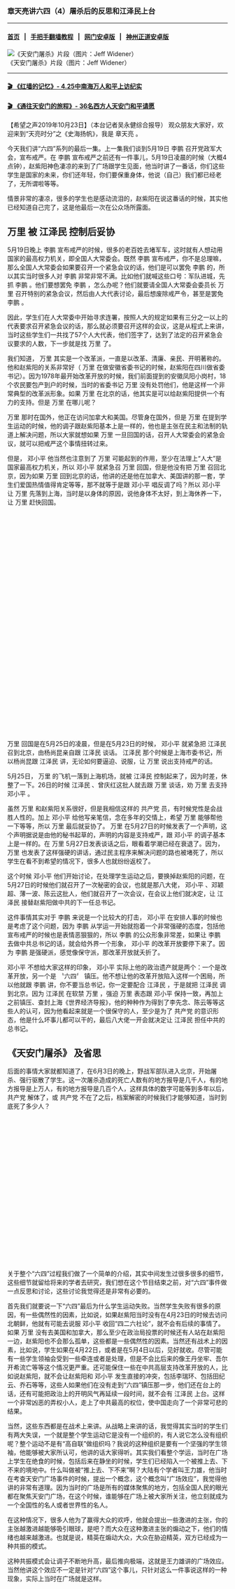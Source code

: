 ### 章天亮讲六四（4）屠杀后的反思和江泽民上台
------------------------

#### [首页](https://github.com/gfw-breaker/banned-news2/blob/master/README.md) &nbsp;&nbsp;|&nbsp;&nbsp; [手把手翻墙教程](https://github.com/gfw-breaker/guides/wiki) &nbsp;&nbsp;|&nbsp;&nbsp; [网门安卓版](https://github.com/oGate2/oGate) &nbsp;&nbsp;|&nbsp;&nbsp; [神州正道安卓版](https://github.com/SzzdOgate/update) 



<div><img alt="《天安门屠杀》片段（图片：Jeff Widener）" src="https://img.soundofhope.org/2019/10/16-170.jpg"/>
<br/><figcaption class="caption">
 《天安门屠杀》片段（图片：Jeff Widener）
</figcaption></div><hr/>

#### [ 🎬  《红墙的记忆》- 4.25中南海万人和平上访纪实](http://141.164.39.94:10000/videos/legend/425.html)

 #### [ 🎬  《通往天安门的旅程》- 36名西方人天安门和平请愿 ](http://141.164.39.94:10000/videos/legend/JTT.html)

<div><div class="Content__Wrapper sc-1bvya0-0 grZQxZ">
 <p class="meta-top">
  <span class="meta">
   【希望之声2019年10月23日】（本台记者吴永健综合报导）
  </span>
  观众朋友大家好，欢迎来到“天亮时分”之《史海扬帆》，我是
  <ok href="/term/974">
   章天亮
  </ok>
  。
 </p>
 <p>
  今天我们讲“六四”系列的最后一集。上一集我们谈到5月19日
  <ok href="/term/7661">
   李鹏
  </ok>
  召开党政军大会，宣布戒严。在
  <ok href="/term/7661">
   李鹏
  </ok>
  宣布戒严之前还有一件事儿，5月19日凌晨的时候（大概4点钟），赵紫阳神色凄凉的来到了广场跟学生见面，他当时讲了一番话，你们这些学生是国家的未来，你们还年轻，你们要保重身体，他说（自己）我们都已经老了，无所谓啦等等。
 </p>
 <p>
  情景非常的凄凉，很多的学生也是感动流泪的，赵紫阳在说这番话的时候，其实他已经知道自己完了，这是他最后一次在公众场所露面。
 </p>
 <h2>
  <strong>
   <ok href="/term/18458">
    万里
   </ok>
   被
   <ok href="/term/1250">
    江泽民
   </ok>
   控制后妥协
  </strong>
 </h2>
 <p>
  5月19日晚上
  <ok href="/term/7661">
   李鹏
  </ok>
  宣布戒严的时候，很多的老百姓去堵军车，这时就有人想动用国家的最高权力机关，即全国人大常委会。既然
  <ok href="/term/7661">
   李鹏
  </ok>
  宣布戒严，你不是总理嘛，那么全国人大常委会如果要召开一个紧急会议的话，他们是可以罢免
  <ok href="/term/7661">
   李鹏
  </ok>
  的，所以其实当时很多人对
  <ok href="/term/7661">
   李鹏
  </ok>
  非常非常不满。比如他们就喊这些口号：军队进城，先抓
  <ok href="/term/7661">
   李鹏
  </ok>
  。他们要想罢免
  <ok href="/term/7661">
   李鹏
  </ok>
  ，怎么办呢？他们就要请全国人大常委会委员长
  <ok href="/term/18458">
   万里
  </ok>
  召开特别的紧急会议，然后由人大代表讨论，最后想废除戒严令，甚至是罢免
  <ok href="/term/7661">
   李鹏
  </ok>
  。
 </p>
 <p>
  因此，学生们在人大常委中开始寻求连署，按照人大的规定如果有三分之一以上的代表要求召开紧急会议的话，那么就必须要召开这样的会议，这是从程式上来讲，当时这些学生们一共找了57个人大代表，他们签字了，达到了法定的召开紧急会议要求的人数，下一步就是找
  <ok href="/term/18458">
   万里
  </ok>
  了。
 </p>
 <p>
  我们知道，
  <ok href="/term/18458">
   万里
  </ok>
  其实是一个改革派，一直是以改革、清廉、亲民、开明著称的。他和赵紫阳的关系非常好（
  <ok href="/term/18458">
   万里
  </ok>
  在做安徽省委书记的时候，赵紫阳在四川做省委书记）。因为1978年最开始改革开放的时候，我们前面提到的安徽凤阳小岗村，18个农民要包产到户的时候，当时的省委书记
  <ok href="/term/18458">
   万里
  </ok>
  没有处罚他们，他是这样一个非常典型的改革派形象。如果
  <ok href="/term/18458">
   万里
  </ok>
  在北京的话，他其实是可以给赵紫阳提供一个有力的支持。但是
  <ok href="/term/18458">
   万里
  </ok>
  在哪儿呢？
 </p>
 <p>
  <ok href="/term/18458">
   万里
  </ok>
  那时在国外，他正在访问加拿大和美国。尽管身在国外，但是
  <ok href="/term/18458">
   万里
  </ok>
  在提到学生运动的时候，他的调子跟赵紫阳基本上是一样的，他也是主张在民主和法制的轨道上解决问题，所以大家就想如果
  <ok href="/term/18458">
   万里
  </ok>
  一旦回国的话，召开人大常委会的紧急会议，就可以把戒严这个事情扭转过来。
 </p>
 <p>
  但是，
  <ok href="/term/1065">
   邓小平
  </ok>
  他当然也注意到了
  <ok href="/term/18458">
   万里
  </ok>
  可能起到的作用，至少在法理上“人大”是国家最高权力机关，所以
  <ok href="/term/1065">
   邓小平
  </ok>
  就紧急召
  <ok href="/term/18458">
   万里
  </ok>
  回国，但是他没有把
  <ok href="/term/18458">
   万里
  </ok>
  召回北京，因为如果
  <ok href="/term/18458">
   万里
  </ok>
  回到北京的话，他讲的还是他在加拿大、美国讲的那一套，学生们爱国热情值得肯定等等，那不就等于是跟
  <ok href="/term/1065">
   邓小平
  </ok>
  唱反调了吗？所以
  <ok href="/term/1065">
   邓小平
  </ok>
  让
  <ok href="/term/18458">
   万里
  </ok>
  先落到上海，当时是以身体的原因，说他身体不太好，到上海休养一下，让
  <ok href="/term/18458">
   万里
  </ok>
  赶快回国。
 </p>
 <div class="soh-embed">
  <div class="soh-embed-inner">
   <div class="iframely-embed" style="max-width: 640px;">
    <div class="iframely-responsive" style="padding-bottom: 99.8203%;">
    </div>
   </div>
  </div>
 </div>
 <p>
  <ok href="/term/18458">
   万里
  </ok>
  回国是在5月25日的凌晨，但是在5月23日的时候，
  <ok href="/term/1065">
   邓小平
  </ok>
  就紧急把
  <ok href="/term/1250">
   江泽民
  </ok>
  召到北京，由杨尚昆亲自跟
  <ok href="/term/1250">
   江泽民
  </ok>
  谈话。
  <ok href="/term/1250">
   江泽民
  </ok>
  那个时候是上海市委书记，所以杨尚昆跟
  <ok href="/term/1250">
   江泽民
  </ok>
  讲，无论如何要逼迫、说服，让
  <ok href="/term/18458">
   万里
  </ok>
  说出支持戒严的话。
 </p>
 <p>
  5月25日，
  <ok href="/term/18458">
   万里
  </ok>
  的飞机一落到上海机场，就被
  <ok href="/term/1250">
   江泽民
  </ok>
  控制起来了，因为时差，休整了一下。26日的时候
  <ok href="/term/1250">
   江泽民
  </ok>
  、曾庆红这批人就去跟
  <ok href="/term/18458">
   万里
  </ok>
  谈话，劝
  <ok href="/term/18458">
   万里
  </ok>
  去支持
  <ok href="/term/1065">
   邓小平
  </ok>
  。
 </p>
 <p>
  虽然
  <ok href="/term/18458">
   万里
  </ok>
  和赵紫阳关系很好，但是我相信这样的
  <ok href="/term/970">
   共产党
  </ok>
  员，有时候党性是会战胜人性的。加上
  <ok href="/term/1065">
   邓小平
  </ok>
  给他写亲笔信，念在多年的交情上，希望
  <ok href="/term/18458">
   万里
  </ok>
  能够帮他一下等等，所以
  <ok href="/term/18458">
   万里
  </ok>
  最后就妥协了。
  <ok href="/term/18458">
   万里
  </ok>
  在5月27日的时候发表了一个声明，这个声明据说是由他的秘书起草的，声明的内容是支持戒严，跟
  <ok href="/term/1065">
   邓小平
  </ok>
  的调子基本上是一样的。在
  <ok href="/term/18458">
   万里
  </ok>
  5月27日发表谈话之后，眼看着学潮已经在衰退了。因为，
  <ok href="/term/18458">
   万里
  </ok>
  也发表了这样强硬的讲话，通过民主程序来解决问题的路也被堵死了，所以学生在看不到希望的情况下，很多人也就纷纷返校了。
 </p>
 <p>
  这个时候
  <ok href="/term/1065">
   邓小平
  </ok>
  他们开始讨论，在处理学生运动之后，要换掉赵紫阳的问题，在5月27日的时候他们就召开了一次秘密的会议，也就是那八大佬，
  <ok href="/term/1065">
   邓小平
  </ok>
  、邓颖超、薄一波、陈云这批人，他们就召开了一次会议，在会议上他们就决定，让
  <ok href="/term/1250">
   江泽民
  </ok>
  接替赵紫阳做中共的下一任总书记。
 </p>
 <p>
  这件事情其实对于
  <ok href="/term/7661">
   李鹏
  </ok>
  来说是一个比较大的打击，
  <ok href="/term/1065">
   邓小平
  </ok>
  在安排人事的时候也是考虑了这个问题，因为
  <ok href="/term/7661">
   李鹏
  </ok>
  从学运一开始就抱着一个非常强硬的态度，包括他宣布戒严的时候也是表情恶狠狠的，所以
  <ok href="/term/7661">
   李鹏
  </ok>
  的公众形象非常差，如果让
  <ok href="/term/7661">
   李鹏
  </ok>
  去做中共总书记的话，就会给外界一个形象，
  <ok href="/term/1065">
   邓小平
  </ok>
  的改革开放要停下来了。因为
  <ok href="/term/7661">
   李鹏
  </ok>
  是强硬派，感觉像保守派，那改革开放就夭折了。
 </p>
 <p>
  <ok href="/term/1065">
   邓小平
  </ok>
  不想给大家这样的印象，
  <ok href="/term/1065">
   邓小平
  </ok>
  实际上他的政治遗产就是两个：一个是改革开放，另一个是
  <ok href="/term/50097">
   〝六四〞
  </ok>
  镇压。他不想让他的改革开放陷入这样一个困局，所以他就跟
  <ok href="/term/7661">
   李鹏
  </ok>
  讲，你不要当总书记，你一定要配合
  <ok href="/term/1250">
   江泽民
  </ok>
  ，于是就把
  <ok href="/term/1250">
   江泽民
  </ok>
  调到北京。因为
  <ok href="/term/1250">
   江泽民
  </ok>
  在软禁
  <ok href="/term/18458">
   万里
  </ok>
  ，强迫
  <ok href="/term/18458">
   万里
  </ok>
  表态跟
  <ok href="/term/1065">
   邓小平
  </ok>
  保持一致，再加上之前镇压、查封上海《世界经济导报》，他的种种作为得到了李先念、陈云等等这些人的认可，因为他看起来就是一个很保守的人，至少是为了
  <ok href="/term/970">
   共产党
  </ok>
  的意识形态，他是什么坏事儿都可以干的，最后八大佬一开会就决定让
  <ok href="/term/1250">
   江泽民
  </ok>
  担任中共的总书记。
 </p>
 <h2>
  <strong>
   <ok href="/term/50450">
    《天安门屠杀》
   </ok>
   及省思
  </strong>
 </h2>
 <p>
  后面的事情大家就都知道了，在6月3日的晚上，野战军部队进入北京，开始屠杀、强行驱散了学生。这一次屠杀造成的死亡人数有的地方报导是几千人，有的地方报导是上万人，有的地方报导是几百个人，这样具体的数字可能等到多年以后，
  <ok href="/term/970">
   共产党
  </ok>
  解体了，或
  <ok href="/term/970">
   共产党
  </ok>
  不在了之后，档案解密的时候我们才能够知道，当时到底死了多少人？
 </p>
 <div class="soh-embed">
  <div class="soh-embed-inner">
   <div class="iframely-embed" style="max-width: 640px;">
    <div class="iframely-responsive" style="padding-bottom: 66.335%;">
    </div>
   </div>
  </div>
 </div>
 <p>
  关于整个“六四”过程我们做了一个简单的介绍，其实中间发生过很多很多的细节，这些细节就留给将来的学者去研究，我们想在这个节目结束之前，对“六四”事件做一点反思和讨论，这些讨论我觉得还是非常有必要的。
 </p>
 <p>
  首先我们就要说一下“六四”最后为什么学生运动失败。当然学生失败有很多的原因，有一些偶然性的因素，比如说，如果赵紫阳当时没有在4月23日的时候去访问北朝鲜，他就有可能去说服
  <ok href="/term/1065">
   邓小平
  </ok>
  收回“四二六社论”，就不会有后续的事情了。如果
  <ok href="/term/18458">
   万里
  </ok>
  没有去美国和加拿大，那么至少在政治局投票的时候还有人站在赵紫阳一边，赵紫阳也不会那么孤单，这些都是一些偶然性的因素。当然还有战术上的因素，比如说，学生如果在4月22日，或者是在5月4日以后，见好就收。尽管可能有一些学生领袖会受到一些牵连或者是处理，但是不会比后来的像王丹坐牢、吾尔开希流亡等等这个情况更严重。还可能保住一些在中共高层支持改革开放的人，比如说赵紫阳，就不会让赵紫阳和
  <ok href="/term/1065">
   邓小平
  </ok>
  发生直接的冲突，包括李瑞环、包括田纪云、乔石等等，这些人如果他们在没有走到“六四”镇压那一步，他们还在台上的话，还有可能把政治上的开明风气再延续一段时间，就不会有
  <ok href="/term/1250">
   江泽民
  </ok>
  上台。这样一个非常凶恶的弄权小人，走上了中共最高的权位，使中国走向了一个非常可悲的结果。
 </p>
 <div class="AD_Embed__Wrap-sc-1xslmin-0 igMuqX module desktop">
  <div>
  </div>
 </div>
 <p>
  当然，这些东西都是在战术上来讲。从战略上来讲的话，我觉得其实当时的学生们有两大失误，一个就是整个学生运动它是没有一个组织的，有人说它怎么没有组织呢？整个运动不是有“高自联”做组织吗？我说的这种组织是要有一个坚强的学生领袖，他能够被大家所认可，他讲的话大家得听。其实我们看整个学运，当时在广场上学生在绝食的时候，包括后来在静坐的时候，学生们已经陷入一个被推上去、下不来的境地中。什么叫做被“推上去、下不来”啊？大陆有个学者叫王力雄，他当时在考查天安门广场事件的时候，提出一个概念，这个概念叫“广场效应”，我觉得他讲的非常有道理。因为当时的广场是所有的媒体聚焦的地方，包括全国人民的眼光都在聚焦天安门广场，在这个时候，谁能够在广场上被大家所关注，他立刻就成为一个全国性的名人或者世界性的名人。
 </p>
 <p>
  在这种情况下，很多人他为了赢得大众的欢呼，他就会提出一些激进的主张，你的主张越激进越能够吸引眼球，是吧？而大众在这种激进主张的煽动之下，他们的情绪也越来越激进。也就是说，精英在煽动大众，大众在胁迫精英，双方已经成为一种共振的模式。
 </p>
 <p>
  这种共振模式会让调子不断地升高，最后推向极端，这就是王力雄讲的广场效应。当然他讲这个效应不一定是针对“六四”这个事儿，只针对这么一件事说这样的一种现象，实际上当时在广场就是这样。
 </p>
 <div class="soh-embed">
  <div class="soh-embed-inner">
   <div class="iframely-embed" style="max-width: 640px;">
    <div class="iframely-responsive" style="padding-bottom: 73.2118%;">
    </div>
   </div>
  </div>
 </div>
 <p>
  谁如果想说要撤退，当时有很多人是想要让学生撤下来，像统战部部长阎明复甚至说，我给你们做人质，我跟着你们。如果政府不对话，你们可以把我劫走。包括像包遵信、戴晴等等，他们都到广场上去劝学生，但是理性的声音在那个时候是不能够被大家所接受的，只有越激进的声音才能够越被大家所接受。所以后来有一个人，当然他也是打比方，在接受采访时他讲这样一句话，他说那个时候绝食的时候，你让大家撤，大家是不会撤的。但是你要说我要自焚，肯定所有的目光都会集中到你身上，他就说很多人抱着这样一种表演的形式。我这样讲只是描绘一种心理，我并不是在讲在天安门广场上某一个具体的个人，只是讲这样的一种现象和心理，所以到了这个程度的时候，你会发现，其实学生们已经背离了民主的基本的初衷。
 </p>
 <p>
  很多人觉得民主不就是大多数人做主嘛，其实不是。这是对民主一个重大的误解。民主是大众的选举，选出来一个人来替大家做主，比如说美国它是一个民主制度，大家选出川普作为总统，这个时候川普就要做决定了，比如说，川普决定要不要建墙、要不要给墨西哥产品加关税、川普决定要不要对某个国家进行宣战、川普决定要不要任命某一个人做最高法院的大法官等等，这就是民主。民主实际上是一个授权的过程，是授权一个人来做决定的过程。但是做决定的是你授权的那个人，而不是说所有的事情都要大众决定，那如果所有的事都要大众来做决定的话，还选一个总统干什么呀，是吧？这就是当时学生们对民主一个重大的误解。
 </p>
 <p>
  到最后什么程度呢？当机枪和坦克已经包围了天安门广场的时候，到底要不要撤退？这个时候竟然没有一个领袖能够说服学生们撤退的。
 </p>
 <p>
  那学生是怎么撤的呢？把学生分为两拨人。一拨人如果要撤退的话，你们就喊“撤”。另一波人要不想撤的话，你们就喊“不撤”。两边儿看谁喊的声音大，这不是民主，这是民粹啊！所以如果学生的领袖们不懂民主只懂民粹的话，事事都要大众决定而不是自己决定，而且他也没有在学生中间形成那种领袖的权威，他做的决定也没有人听的话，这根本就不是民主。所以这就是学生对民主本身的不了解，造成了整个事件一步一步被推到了那个极端。
 </p>
 <p>
  当然，我这么讲，我并不是说
  <ok href="/term/970">
   共产党
  </ok>
  做的是对的。我只是讲，学生当时如果能够更成熟一点，做的更好一点的话，可能不会是这样一个最坏的结果。这是在战略上一个重大的失误，当然它跟整个社会各界的联系也不够，其实当时社会各界对学生运动只是采取了一种旁观和声援的态度，最多是欢呼喝彩，但是我们没有看到大规模的工人罢工，商人罢市等等，这样的运动在全国范围几乎没有出现。所以实际上当时学生对社会各界的启蒙也是不够的。那么还有一个更加重大的战略的错误：这次学潮运动它是以肯定
  <ok href="/term/970">
   共产党
  </ok>
  的领导为前提的。当然
  <ok href="/term/970">
   共产党
  </ok>
  认为你在挑战它的领导，实际上学生们包括“四二七”游行的时候都打出过拥护
  <ok href="/term/970">
   共产党
  </ok>
  这样的口号。这就好比你要跟
  <ok href="/term/970">
   共产党
  </ok>
  对话，要跟
  <ok href="/term/970">
   共产党
  </ok>
  的高层对话，要求
  <ok href="/term/970">
   共产党
  </ok>
  收回社论，这都是以承认
  <ok href="/term/970">
   共产党
  </ok>
  合法性为前提的，这就是为什么
  <ok href="/term/970">
   共产党
  </ok>
  最后镇压你。你不是承认我的权力吗？那我就镇压你，所以这跟后来苏联、东欧的
  <ok href="/term/970">
   共产党
  </ok>
  解体是完全不一样的。
 </p>
 <div class="AD_Embed__Wrap-sc-1xslmin-0 igMuqX module desktop">
  <div>
  </div>
 </div>
 <div class="soh-embed">
  <div class="soh-embed-inner">
   <div class="iframely-embed" style="max-width: 640px;">
    <div class="iframely-responsive" style="padding-bottom: 96.2464%;">
    </div>
   </div>
  </div>
 </div>
 <p>
  就在1989年的6月4日，也就是“六四”开枪的同一天，在波兰举行了第一次大选，在这一次大选中，团结工会获胜，
  <ok href="/term/970">
   共产党
  </ok>
  退出历史舞台，波兰成为东欧第一个民主化的国家。而中国这边是机枪坦克、是血与火。我们要看到学生对当时
  <ok href="/term/970">
   共产党
  </ok>
  认识不足，这是一个非常非常严重的问题。
 </p>
 <p>
  其实一直到2000年初的时候，甚至是过了2000年的时候，大家对
  <ok href="/term/970">
   共产党
  </ok>
  仍然抱着一种改良的心态，很多人还是希望
  <ok href="/term/970">
   共产党
  </ok>
  自己变好，真正能够达到对
  <ok href="/term/970">
   共产党
  </ok>
  彻底的否定，真正能够达到对全民的启蒙，甚至是全民的参与，去解体
  <ok href="/term/970">
   共产党
  </ok>
  ，是从2004年的时候，大纪元时报发表
  <ok href="/term/40900">
   《九评共产党》
  </ok>
  开始，这才是真正地把
  <ok href="/term/970">
   共产党
  </ok>
  做了一个彻底的揭露，让老百姓放弃了对
  <ok href="/term/970">
   共产党
  </ok>
  的幻想。
 </p>
 <div class="soh-embed">
  <div class="soh-embed-inner">
   <div class="iframely-embed" style="max-width: 640px;">
    <div class="iframely-responsive" style="padding-bottom: 110.5217%;">
    </div>
   </div>
  </div>
 </div>
 <p>
  我还想再谈一个问题，在“六四”之后，我们看到在海外民运的势力越来越萎缩。其实当初在“六四”之后海外有声势浩大的抗议活动，为什么后来越来越萎缩呢？
 </p>
 <p>
  现在每当“六四”的时候，“六四”三十周年再看美国，当年比如说几千人的游行，现在可能只有几十个人，或者是一两百个人举行集会在纪念“六四”。为什么很多年轻人他们不再加入这样的行动，我觉得这里边有一个比较重要的原因，就是海外民运是把民主作为一个目标去追求，不是把民主作为一个手段，而是把民主作为一个目标。这两个之间有什么区别呢？因为民主如果作为一种手段的话，它讲的是什么呢？它讲的是妥协，讲的是协商，讲的是利益之间的勾兑，就是说利益上你拿多少我拿多少，我们最后达成一个平衡。如果你要把民主作为目标的话，你就会盯着这些东西看。那么既然民主是讲协商和妥协的，那我为什么不跟
  <ok href="/term/970">
   共产党
  </ok>
  妥协呢？是吧。所以很多海外的民运，当然有很多
  <ok href="/term/970">
   共产党
  </ok>
  的特务掺进来捣乱，这样的因素确实存在。
 </p>
 <p>
  那么，也有很多人就觉得：好，既然我追求民主是为了分配利益，那现在中国老百姓过的不错，
  <ok href="/term/970">
   共产党
  </ok>
  看起来好象是能够造成现在这样一个局面的原因，那么我为什么不去跟
  <ok href="/term/970">
   共产党
  </ok>
  讨论呢，为什么不去跟
  <ok href="/term/970">
   共产党
  </ok>
  协调和妥协？所以很多人在这样的情况下就放弃了民主，他们觉得没有这个东西，我们也一样可以把利益分配好，那么这些人他们就投奔
  <ok href="/term/970">
   共产党
  </ok>
  去了，这是一个很主要的原因。
 </p>
 <p>
  第二个问题我想讲一下就是“六四”开枪之后的后果，当年“六四”开枪之后，
  <ok href="/term/970">
   共产党
  </ok>
  发表了一篇社论，叫做《稳定压倒一切》。这句话后来就成了整个中国一个重要的口号，一直到今天还在喊“稳定压倒一切”，从此中共就开启了一种叫做“维稳”的模式。在中共长期的宣传中，很多人认为稳定是最高的价值，至于说什么公平、公正、开放、自由等等都要为稳定让路，认为只有稳定才能够发展经济，所以稳定就是一个最高的价值。
 </p>
 <p>
  为了维持这样的稳定，
  <ok href="/term/970">
   共产党
  </ok>
  做了一个调整，它的调整基本上就是一种赎买策略，用经济发展来收买百姓的民心，用很多的钱收买知识份子，给他们很高的待遇让他们来维护这个体制，让很多人有这样的机会，让官员去贪污腐败，让他们能够赚到钱。所以
  <ok href="/term/970">
   共产党
  </ok>
  在“六四”之后，基本上在共产主义意识形态破产之后，它能够维系统治的唯一的软性的、重要的手段，就是钱。通过这种收买的方式，去收买政治精英、经济精英和文化精英，把他们形成一个铁三角，稳固的支撑起这个体制。当然这个体制本身就是以欺骗为目地的，通过各种各样的知识份子编造理论去欺骗百姓。它的另一只手就是高压维稳，就是开启这样的一种
  <ok href="/term/970">
   共产党
  </ok>
  维稳的模式。
 </p>
 <div class="soh-embed">
  <div class="soh-embed-inner">
   <div class="iframely-embed" style="max-width: 640px;">
    <div class="iframely-responsive" style="padding-bottom: 66.4982%;">
    </div>
   </div>
  </div>
 </div>
 <p>
  <ok href="/term/970">
   共产党
  </ok>
  用这种经济赎买的方式，说希望让大家通过过好日子的方式，能够对它做的坏事儿睁一只眼、闭一只眼，现在其实也很难维系了。因为既然经济发展是你唯一的合法性来源，如果在中美贸易战的背景下，中国经济下滑的时候，你的合法性就在流失，而且现在很多贪官也不是说你给我钱，我就可以在体制中继续为你服务。你给我钱，我也想办法跑到一个更安全的地方去，跑到国外去，所以现在中国出现很多裸官。中共现在用经济来维系、来赎买社会各界的支持，这条路基本上也是走不下去了。而且
  <ok href="/term/970">
   共产党
  </ok>
  在稳定压倒一切的情况下，它在国内积累的社会矛盾越来越多，很多贪官他们看到这个情况，也觉得留在国内是不安全的。
 </p>
 <p>
  最后我们想谈一下中国如何才能够走向自由，我们前面分析了一些“六四”失败的原因，这个学潮为什么失败，战略上的、战术上的，包括一些偶然性的因素造成它的失败。那么我们也想谈一下，什么样的人才能够带领中国走向自由。
 </p>
 <p>
  我们在以前曾经提到过，自由是一种价值，很多人愿意为了这样的价值去牺牲生命的，所谓“不自由，毋宁死”。但是在另外一方面，很多人又抱着一种“好死不如赖活”这样的一种想法，为什么呢？因为自由是一种公共品。这个自由你要去争取它，你就要付出相应的代价。有些人他可能选择做一个看客，做一个搭便车的人，你们要想争取自由，你们愿意去付出代价，你们就去做。我也不去做，我也不付这个代价。但是当你们一旦争取到自由的时候，自由也会降临在我的身上。所以这就成为一个很困难的情况，很多人他不愿意为自由付这个代价，他又指望自由能够从天而降，这种事情是不可能的，那么也就必须得找到这样一批人，他们愿意为了自由去支付这个代价。
 </p>
 <p>
  那么也就是说，这批人必须是有理想、有理性的人。我们前面提到过王力雄讲的“广场效应”，如果整个社会的人，他们被一种情绪、激情所主导时候，这种激情通常来说是不会长久的。一旦随着时间的流逝，或者说是看不到希望的情况下，这样的激情就会消失，所以如果想争取自由的话，需要有一批理性的人，他们认为自由是一种值得追求的价值，甚至是为此付出牺牲也再所不惜。实际上我们看一看中国大陆的现状，中共在夺取政权之后的七十年，不管是镇压哪一个团体，它通常用不了三天就会把它镇压下去，包括当时天安门支持学生百万人的大游行，当这个机枪一开、坦克一开上来，整个运动就烟消云散了，支持不了三天。这也包括中共想打击它内部的那些人，包括国家主席、军委副主席，它要想打倒谁的话，也用不过三天的，在中共七十年执政的历史上只有一个团体，对于中共来说，不要说三天，它整整二十年都没有镇压下去，这就是法轮功群体。
 </p>
 <div class="AD_Embed__Wrap-sc-1xslmin-0 igMuqX module desktop">
  <div>
  </div>
 </div>
 <p>
  在这样一个群体中，我们看到一种非常坚韧，非常持久的精神，特别是在2004年
  <ok href="/term/40900">
   《九评共产党》
  </ok>
  发表之后，很多法轮功学员通过劝人退出党、团、少先队这样的方式，让人在心理上、在意识形态上离开
  <ok href="/term/970">
   共产党
  </ok>
  。而且在这个过程中不管法轮功学员受到多大的打击，受到多么残酷的迫害，法轮功学员还在坚持，因为他们所追求的并不是一种世间的利益，他们追求的是对“真、善、忍”的信仰。尽管他们搞的并不是一个政治运动，因为他们只是想有自己的信仰自由，但是在客观上来看，却是唯一的一个没有被
  <ok href="/term/970">
   共产党
  </ok>
  镇压下去的群体，而且他们现在所做的事情，或者说我们现在所做的事情，也是在通过一种和平的方式去解体中共。
 </p>
 <p>
  我们知道只有这种信仰的价值是最持久的，它的力量也是最坚韧的，对于信仰团体来说，像基督徒曾经被迫害300年，基督徒都没有放弃。所以法轮功学员现在也处在这样的一种境遇，虽然被迫害，但是他们不会放弃。一个信仰团体在被镇压的时候，它可以被镇压二十年、一百年、三百年，看不到希望他们还会坚持。
 </p>
 <div class="soh-embed">
  <div class="soh-embed-inner">
   <div class="iframely-embed" style="max-width: 640px;">
    <div class="iframely-responsive" style="padding-bottom: 71.0934%;">
    </div>
   </div>
  </div>
 </div>
 <p>
  他们失败了一百次，他们会站起来一百零一次。但是
  <ok href="/term/970">
   共产党
  </ok>
  这样的一个邪教集团，这样的一个犯罪集团，这样一个由利益粘合的集团，它只要失败一次，它就会彻底的失败。所以对
  <ok href="/term/970">
   共产党
  </ok>
  的抗争，我认为理性、坚韧、能够为一个价值勇于牺牲，只有这样的团体才能够最终导致中共的解体，这就是我们对“六四”事件的一个总结。整个“六四”系列节目到此就全部讲完了，感谢大家。
 </p>
 <p class="meta-btm">
  责任编辑：楊述之
 </p>
 <p class="meta-btm">
  希望之声版权所有，未经希望之声书面允许，不得转载，违者必究。
 </p>
</div>
</div>
<hr/>
手机上长按并复制下列链接或二维码分享本文章：<br/>
https://github.com/gfw-breaker/banned-news2/blob/master/pages/soh4/309530.md <br/>
<a href='https://github.com/gfw-breaker/banned-news2/blob/master/pages/soh4/309530.md'><img src='https://github.com/gfw-breaker/banned-news2/blob/master/pages/soh4/309530.md.png'/></a> <br/>
原文地址（需翻墙访问）：https://www.soundofhope.org/post/309530


------------------------
#### [首页](https://github.com/gfw-breaker/banned-news2/blob/master/README.md) &nbsp;|&nbsp; [一键翻墙软件](https://github.com/gfw-breaker/nogfw/blob/master/README.md) &nbsp;| [《九评共产党》](https://github.com/gfw-breaker/9ping.md/blob/master/README.md#九评之一评共产党是什么) | [《解体党文化》](https://github.com/gfw-breaker/jtdwh.md/blob/master/README.md) | [《共产主义的终极目的》](https://github.com/gfw-breaker/gczydzjmd.md/blob/master/README.md)


<img src='http://gfw-breaker.win/banned-news2/pages/soh4/309530.md' width='0px' height='0px'/>